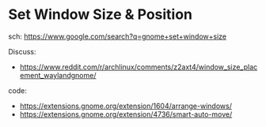 # Set Window Size & Position
sch: https://www.google.com/search?q=gnome+set+window+size

Discuss:
- https://www.reddit.com/r/archlinux/comments/z2axt4/window_size_placement_waylandgnome/

code:
- https://extensions.gnome.org/extension/1604/arrange-windows/
- https://extensions.gnome.org/extension/4736/smart-auto-move/
